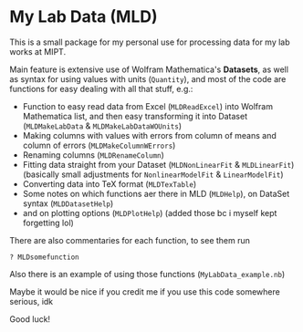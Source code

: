 # My Lab Data (MLD)

This is a small package for my personal use for processing data for my lab works at MIPT.

Main feature is extensive use of Wolfram Mathematica's **Datasets**, as well as syntax for using values with units (`Quantity`), 
and most of the code are functions for easy dealing with all that stuff, e.g.:

* Function to easy read data from Excel (`MLDReadExcel`) into Wolfram Mathematica list,
and then easy transforming it into Dataset (`MLDMakeLabData` & `MLDMakeLabDataWOUnits`)
* Making columns with values with errors from column of means and column of errors (`MLDMakeColumnWErrors`)
* Renaming columns (`MLDRenameColumn`)
* Fitting data straight from your Dataset (`MLDNonLinearFit` & `MLDLinearFit`)
(basically small adjustments for `NonlinearModelFit` & `LinearModelFit`)
* Converting data into TeX format (`MLDTexTable`)
* Some notes on which functions aer there in MLD (`MLDHelp`), on DataSet syntax (`MLDDatasetHelp`)
* and on plotting options (`MLDPlotHelp`) (added those bc i myself kept forgetting lol)

There are also commentaries for each function, to see them run 
```
? MLDsomefunction
```

Also there is an example of using those functions (`MyLabData_example.nb`)

Maybe it would be nice if you credit me if you use this code somewhere serious, idk

Good luck!
